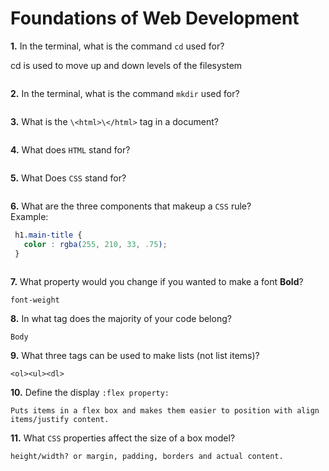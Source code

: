 # Foundations of Web Development

**1.** In the terminal, what is the command `cd` used for?

cd is used to move up and down levels of the filesystem
```

```

**2.** In the terminal, what is the command `mkdir` used for?
<!-- enter you answer in the space below -->
```mkdir is used to create folders within the filesystem

```

**3.** What is the `\<html>\</html>` tag in a document?
<!-- enter you answer in the space below -->
```

```

**4.** What does `HTML` stand for?
<!-- enter you answer in the space below -->
```

```

**5.** What Does `CSS` stand for?
<!-- enter you answer in the space below -->
```Cascading Style Sheets

```

**6.** What are the three components that makeup a `CSS` rule? <br> Example:
```css
 h1.main-title {
   color : rgba(255, 210, 33, .75);
 }
```
<!-- enter you answer in the space below -->
```Selector, Property, Value

```

**7.** What property would you change if you wanted to make a font **Bold**?
<!-- enter you answer in the space below -->
```
font-weight

```

**8.** In what tag does the majority of your code belong?
<!-- enter you answer in the space below -->
```
Body
```

**9.** What three tags can be used to make lists (not list items)?
<!-- enter you answer in the space below -->
```
<ol><ul><dl>
```

**10.** Define the display `:flex property:`
<!-- enter you answer in the space below -->
```
Puts items in a flex box and makes them easier to position with align items/justify content.
```

**11.** What `CSS` properties affect the size of a box model?
<!-- enter you answer in the space below -->
```
height/width? or margin, padding, borders and actual content.
```